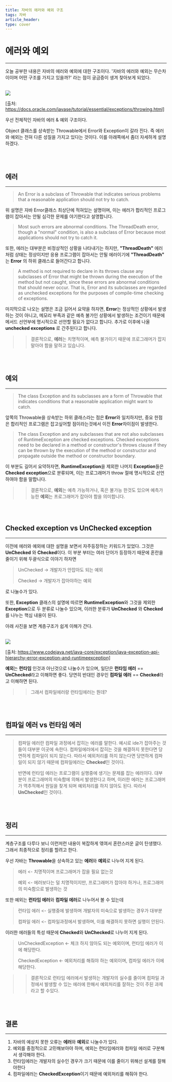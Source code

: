 ```yaml
---
title: 자바의 에러와 예외 구조
tags: 자바
article_header:
type: cover
---
```


# 에러와 예외

---

오늘 공부한 내용은 자바의 에러와 예외에 대한 구조이다.
'자바의 에러와 예외는 무슨차이이며 어떤 구조를 가지고 있을까?' 라는 점이 궁금증이 생겨 찾아보게 되었다.

<br>

<img src="https://docs.oracle.com/javase/tutorial/figures/essential/exceptions-throwable.gif">

[출처: https://docs.oracle.com/javase/tutorial/essential/exceptions/throwing.html]

우선 전체적인 자바의 에러 & 예외 구조이다.

Object 클래스를 상속받는 Throwable에서 Error와 Exception이 갈라 진다. 즉 에러와 예외는 전혀 다른 성질을 가지고 있다는 것이다.
이를 아래쪽에서 좀더 자세하게 설명하겠다.

<br><br>

## 에러

---

>An Error is a subclass of Throwable that indicates serious problems
> that a reasonable application should not try to catch.

위 설명은 자바 Error클래스 최상단에 적혀있는 설명이며, 이는 에러가 합리적인 프로그램이 잡아서는 안될 심각한 문제를 야기한다고
설명합니다.

> Most such errors are abnormal conditions.
> The ThreadDeath error, though a "normal" condition,
> is also a subclass of Error because most applications should not try to catch it.

또한, 에러는 대부분은 비정상적인 상황을 나타내기는 하지만, **"ThreadDeath"** 에러처럼 상태는 정상이지만 응용 프로그램이 잡아서는
안될 에러이기에 **"ThreadDeath"** 는 **Error** 의 하위 클래스로 들어간다고 합니다.

>A method is not required to declare in its throws clause any subclasses
> of Error that might be thrown during the execution of the method but not caught,
> since these errors are abnormal conditions that should never occur.
> That is, Error and its subclasses are regarded as unchecked exceptions
> for the purposes of compile-time checking of exceptions.

마지막으로 나오는 설명은 조금 길어서 요약을 하자면, **Error**는 정상적인 상황에서 발생하는 것이 아니고, 메모리 부족과 같은
예측 불가인 상황에서 발생하는 조건이기 때문에 메서드 선언부에 명시적으로 선언할 필요가 없다고 합니다. 추가로 이후에 나올 **unchecked exceptions**
로 간주된다고 합니다.

>> 결론적으로, **에러**는 치명적이며, 예측 불가이기 때문에 프로그래머가 잡지 말아야 함을 말하고 있습니다.

<br><br>

## 예외

---

> The class Exception and its subclasses are a form of
> Throwable that indicates conditions that a reasonable application might want to catch.

앞쪽의 Throwable을 상속받는 하위 클래스라는 점은 **Error**와 일치하지만, 중요 한점은 합리적인 프로그램은 잡고싶어할
점이라는것에서 이전 **Error**차이점이 발생한다.

> The class Exception and any subclasses that are not also subclasses of RuntimeException
> are checked exceptions. Checked exceptions need to be declared in a method or
> constructor's throws clause if they can be thrown by the execution of
> the method or constructor and propagate outside the method or constructor boundary.

이 부분도 길어서 요약하자면, **RuntimeException**을 제외한 나머지 **Exception**들은 **Checked exception**으로
분류되며, 이는 프로그래머가 throw 절에 명시적으로 선언하여야 함을 말합니다.

>> 결론적으로, **예외**는 예측 가능하거나, 혹은 불가능 한것도 있으며 예측가능한 **예외**는 프로그래머가 잡아야 함을 의미합니다.


<br><br>

## Checked exception vs UnChecked exception

---

이전에 에러와 예외에 대한 설명을 보면서 자주등장하는 키워드가 있었다. 그것은 **UnChecked** 와 **Checked**이다.
이 부분 부터는 여러 단어가 등장하기 때문에 혼란을 줄이기 위해 두괄식으로 이야기 하자면

> UnChecked -> 개발자가 안잡아도 되는 예외
>
> Checked -> 개발자가 잡아야하는 예외

로 나눌수가 있다.

또한, **Exception** 클래스의 설명에 따르면 **RuntimeException**와 그것을 제외한 **Exception**으로 두 분류로 나눌수 있으며,
이러한 분류가  **UnChecked** 와 **Checked**를 나누는 핵심 내용이 된다.

아래 사진을 보면 계층구조가 쉽게 이해가 간다.

<br>

<img src="https://www.codejava.net/images/articles/javacore/exception/ExceptionAPI.png">

[출처: https://www.codejava.net/java-core/exception/java-exception-api-hierarchy-error-exception-and-runtimeexception]

**예외**는 **런타임** 인것과 아닌것으로 나눌수가 있으며, 일단은 **런타임 에러** == **UnChecked**라고 이해하면 좋다. 당연히 반대인 경우인
**컴파일 에러** == **Checked**라고 이해하면 된다.

>>그래서 컴파일에러랑 런타임에러는 뭔데?

<br><br>

## 컴파일 에러 vs 런타임 에러

---

>컴파일 에러란 컴파일 과정에서 잡히는 에러를 말한다. 예시로 ide가 잡아주는 것들이 대부분 이곳에 속한다.
컴파일에러에서 잡히는 것을 해결하지 못한다면 당연하게 컴파일이 되지 않는다. 따라서 예외처리를 하지 않는다면 당연하게 컴파일이
되지 않기 때문에 컴파일에러는 **Checked**인 것이다.

>반면에 런타임 에러는 프로그램이 실행중에 생기는 문제를 잡는 에러이다. 대부분이 프로그래머의 미숙함에 의해서 발생한다고 하며,
이러한 에러는 프로그래머가 역추적해서 원일을 찾게 되며 예외처리를 하지 않아도 된다. 따라서 **UnChecked**인 것이다.

<br><br>

## 정리

---

계층구조를 다루다 보니 이런저런 내용이 복잡하게 엮여서 혼란스러운 글이 탄생했다. 그래서 최종적으로 정리를 할려고 한다.

우선 자바는 **Throwable**을 상속하고 있는 **에러**와 **예외**로 나누어 지게 된다.

> 에러 <- 치명적이며 프로그래머가 잡을 필요 없는것
>
> 예외 <- 에러보다는 덜 치명적이지만, 프로그래머가 잡아야 하거나, 프로그래머의 미숙함으로 발생하는 것

또한 예외는 **런타임 에러**와 **컴파일 에러**로 나누어서 볼 수 있는데

> 런타임 에러 <- 실행중에 발생하며 개발자의 미숙으로 발생하는 경우가 대부분
>
> 컴파일 에러 <- 컴파일과정에서 발생하며, 이를 해결하지 못하면 실행이 안된다.

이러한 에러들의 특성 때문에 **Checked**와 **UnChecked**로 나누어 지게 된다.

> UnCheckedException <- 체크 하지 않아도 되는 예외이며, 런타임 에러가 이에 해당한다.
>
> CheckedException <- 예외처리를 해줘야 하는 예외이며, 컴파일 에러가 이에 해당한다.


>> 결론적으로 런타임 에러에서 발생하는 개발자의 실수를 줄이며 컴파일 과정에서 발생할 수 있는
> 에러에 한해서 예외처리를 잘하는 것이 주된 과제라고 할 수있다.

<br><br>

## 결론

---

1. 자바의 예상치 못한 오류는 **에러**와 **예외**로 나눌수가 있다.
2. 예외를 중점적으로 고민해보아야 하며, 예외는 런타임에러와 컴파일 에러로 구분해서 생각해야 한다.
3. 런타임에러는 개발자의 실수인 경우가 크기 때문에 이를 줄이기 위해선 설계를 잘해야한다
4. 컴파일에러는 **CheckedException**이기 때문에 예외처리를 해줘야 한다.

